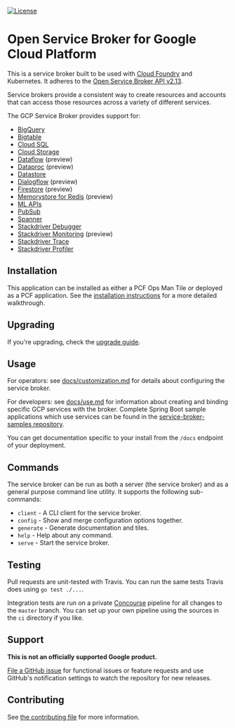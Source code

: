 [![License](https://img.shields.io/badge/license-Apache%202.0-blue.svg)](https://opensource.org/licenses/Apache-2.0)

# Open Service Broker for Google Cloud Platform

This is a service broker built to be used with [Cloud Foundry](https://docs.cloudfoundry.org/services/overview.html) and Kubernetes.
It adheres to the [Open Service Broker API v2.13](https://github.com/openservicebrokerapi/servicebroker/blob/v2.13/spec.md).

Service brokers provide a consistent way to create resources and accounts that can access those resources across a variety of different services.

The GCP Service Broker provides support for:

* [BigQuery](https://cloud.google.com/bigquery/)
* [Bigtable](https://cloud.google.com/bigtable/)
* [Cloud SQL](https://cloud.google.com/sql/)
* [Cloud Storage](https://cloud.google.com/storage/)
* [Dataflow](https://cloud.google.com/dataflow/) (preview)
* [Dataproc](https://cloud.google.com/dataproc/docs/overview) (preview)
* [Datastore](https://cloud.google.com/datastore/)
* [Dialogflow](https://cloud.google.com/dialogflow-enterprise/) (preview)
* [Firestore](https://cloud.google.com/firestore/) (preview)
* [Memorystore for Redis](https://cloud.google.com/memorystore/docs/redis/) (preview)
* [ML APIs](https://cloud.google.com/ml/)
* [PubSub](https://cloud.google.com/pubsub/)
* [Spanner](https://cloud.google.com/spanner/)
* [Stackdriver Debugger](https://cloud.google.com/debugger/)
* [Stackdriver Monitoring](https://cloud.google.com/monitoring/) (preview)
* [Stackdriver Trace](https://cloud.google.com/trace/)
* [Stackdriver Profiler](https://cloud.google.com/profiler/)

## Installation

This application can be installed as either a PCF Ops Man Tile _or_ deployed as a PCF application.
See the [installation instructions](https://github.com/GoogleCloudPlatform/gcp-service-broker/blob/master/docs/installation.md) for a more detailed walkthrough.

## Upgrading

If you're upgrading, check the [upgrade guide](https://github.com/GoogleCloudPlatform/gcp-service-broker/blob/master/docs/upgrading.md).

## Usage

For operators: see [docs/customization.md](https://github.com/GoogleCloudPlatform/gcp-service-broker/blob/master/docs/customization.md) for details about configuring the service broker.

For developers: see [docs/use.md](https://github.com/GoogleCloudPlatform/gcp-service-broker/blob/master/docs/use.md) for information about creating and binding specific GCP services with the broker.
Complete Spring Boot sample applications which use services can be found in the [service-broker-samples repository](https://github.com/GoogleCloudPlatform/service-broker-samples).

You can get documentation specific to your install from the `/docs` endpoint of your deployment.

## Commands

The service broker can be run as both a server (the service broker) and as a general purpose command line utility.
It supports the following sub-commands:

 * `client` - A CLI client for the service broker.
 * `config` - Show and merge configuration options together.
 * `generate` - Generate documentation and tiles.
 * `help` - Help about any command.
 * `serve` - Start the service broker.

## Testing

Pull requests are unit-tested with Travis. You can run the same tests Travis does using `go test ./...`.

Integration tests are run on a private [Concourse](https://concourse-ci.org/) pipeline for all changes to the `master` branch.
You can set up your own pipeline using the sources in the `ci` directory if you like.

## Support

**This is not an officially supported Google product.**

[File a GitHub issue](https://github.com/GoogleCloudPlatform/gcp-service-broker/issues) for functional issues or feature requests and use GitHub's notification settings to watch the repository for new releases.

## Contributing

See [the contributing file](https://github.com/GoogleCloudPlatform/gcp-service-broker/blob/master/CONTRIBUTING.md) for more information.
